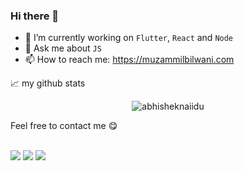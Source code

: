### Hi there 👋

- 🔭 I’m currently working on `Flutter`, `React` and `Node` 
- 💬 Ask me about `JS`
- 📫 How to reach me: https://muzammilbilwani.com

📈 my github stats

<p align="center"> <img src="https://github-readme-stats.vercel.app/api?username=Muzammil-Bilwani&show_icons=true&theme=gotham" alt="abhisheknaiidu" />



Feel free to contact me :yum:
<br><br>

<a href="https://www.linkedin.com/in/muzammilbilwani/" target="_blank"><img src="https://img.shields.io/badge/LinkedIn-moepoi-informational"></a>
<a href="mailto:muzammil.bilwani@hotmail.com"><img src="https://img.shields.io/badge/Email-orange"></a>
<a href="https://muzammilbilwani.com" target="_blank"><img src="https://img.shields.io/badge/Personal%20Site-muzammilbilwani.com-red"></a>
